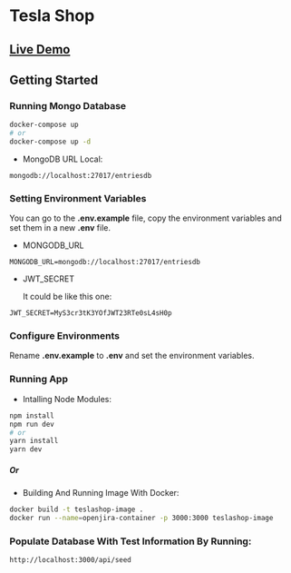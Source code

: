 # Tesla Shop

## [Live Demo](https://teslashop.up.railway.app/)

## Getting Started

### Running Mongo Database

```bash
docker-compose up
# or
docker-compose up -d
```

-   MongoDB URL Local:

```
mongodb://localhost:27017/entriesdb
```

### Setting Environment Variables

You can go to the **.env.example** file, copy the environment variables and set them in a new **.env** file.

-   MONGODB_URL

```
MONGODB_URL=mongodb://localhost:27017/entriesdb
```

-   JWT_SECRET

    It could be like this one:

```
JWT_SECRET=MyS3cr3tK3YOfJWT23RTe0sL4sH0p
```

### Configure Environments

Rename **.env.example** to **.env** and set the environment variables.

### Running App

-   Intalling Node Modules:

```bash
npm install
npm run dev
# or
yarn install
yarn dev
```

##### Or

-   Building And Running Image With Docker:

```bash
docker build -t teslashop-image .
docker run --name=openjira-container -p 3000:3000 teslashop-image
```

### Populate Database With Test Information By Running:

```
http://localhost:3000/api/seed
```
